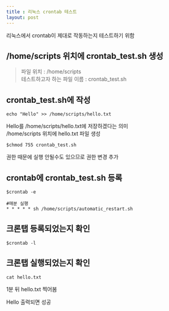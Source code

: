 ```yaml
---
title : 리눅스 crontab 테스트
layout: post
---
```


리눅스에서 crontab이 제대로 작동하는지 테스트하기 위함  


## /home/scripts 위치에 crontab_test.sh 생성  
> 파일 위치 : /home/scripts  
> 테스트하고자 하는 파일 이름 : crontab_test.sh  


## crontab_test.sh에 작성  
```script
echo "Hello" >> /home/scripts/hello.txt  
```
Hello를 /home/scripts/hello.txt에 저장하겠다는 의미  
/home/scripts 위치에 hello.txt 파일 생성  

```script
$chmod 755 crontab_test.sh
```
권한 때문에 실행 안될수도 있으므로 권한 변경 추가  

## crontab에 crontab_test.sh 등록  

```script
$crontab -e
```

```script
#매분 실행 
* * * * * sh /home/scripts/automatic_restart.sh
```

## 크론탭 등록되었는지 확인
```script
$crontab -l
```

## 크론탭 실행되었는지 확인  

```script
cat hello.txt
```  
1분 뒤 hello.txt 찍어봄

Hello 출력되면 성공